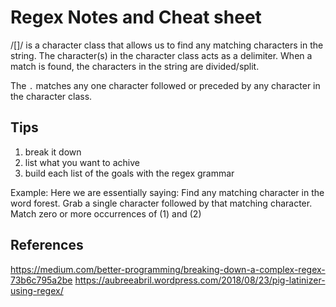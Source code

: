 # Regex Notes and Cheat sheet

/[]/ is a character class that allows us to find any matching characters in the string. The character(s) in the character class acts as a delimiter. When a match is found, the characters in the string are divided/split.

The `.` matches any one character followed or preceded by any character in the character class.

## Tips
1. break it down
2. list what you want to achive
3. build each list of the goals with the regex grammar

Example:
Here we are essentially saying:
Find any matching character in the word forest.
Grab a single character followed by that matching character.
Match zero or more occurrences of (1) and (2)

## References
https://medium.com/better-programming/breaking-down-a-complex-regex-73b6c795a2be
https://aubreeabril.wordpress.com/2018/08/23/pig-latinizer-using-regex/